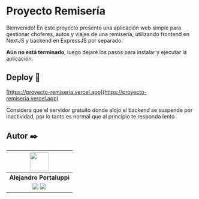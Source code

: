 # Proyecto Remisería

Bienvenido! En este proyecto presento una aplicación web simple para gestionar choferes, autos y viajes de una remisería, utilizando frontend en NextJS y backend en ExpressJS por separado.

**Aún no está terminado**, luego dejaré los pasos para instalar y ejecutar la aplicación.

## Deploy 🚀

[https://proyecto-remiseria.vercel.app](https://proyecto-remiseria.vercel.app)

Considera que el servidor gratuito donde alojo el backend se suspende por inactividad, por lo tanto es normal que al principio te responda lento

## Autor ✒️

| <img src="https://avatars.githubusercontent.com/u/107259761?v=4" width=50>|
|:-:|
| **Alejandro Portaluppi** |
| <a href="https://github.com/Ale6100"><img src="https://img.shields.io/badge/github-%23121011.svg?&style=for-the-badge&logo=github&logoColor=white"/></a> <a href="https://www.linkedin.com/in/alejandro-portaluppi"><img src="https://img.shields.io/badge/linkedin%20-%230077B5.svg?&style=for-the-badge&logo=linkedin&logoColor=white"/></a> |
